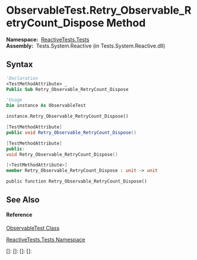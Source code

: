 # ObservableTest.Retry\_Observable\_RetryCount\_Dispose Method

**Namespace:**  [ReactiveTests.Tests](ReactiveTests.Tests\ReactiveTests.Tests.md)  
**Assembly:**  Tests.System.Reactive (in Tests.System.Reactive.dll)

## Syntax

```vb
'Declaration
<TestMethodAttribute> _
Public Sub Retry_Observable_RetryCount_Dispose
```

```vb
'Usage
Dim instance As ObservableTest

instance.Retry_Observable_RetryCount_Dispose()
```

```csharp
[TestMethodAttribute]
public void Retry_Observable_RetryCount_Dispose()
```

```c++
[TestMethodAttribute]
public:
void Retry_Observable_RetryCount_Dispose()
```

```fsharp
[<TestMethodAttribute>]
member Retry_Observable_RetryCount_Dispose : unit -> unit 
```

```jscript
public function Retry_Observable_RetryCount_Dispose()
```

## See Also

#### Reference

[ObservableTest Class](ObservableTest\ObservableTest.md)

[ReactiveTests.Tests Namespace](ReactiveTests.Tests\ReactiveTests.Tests.md)

[]: 
[]: 
[]: 
[]: 